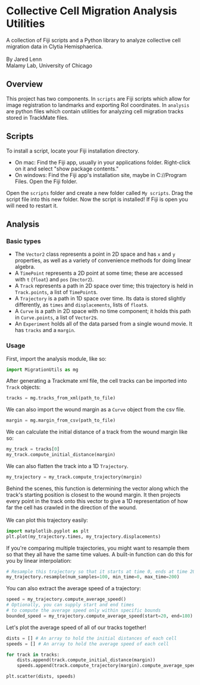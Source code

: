 # Collective Cell Migration Analysis Utilities
A collection of Fiji scripts and a Python library to analyze collective cell migration data in Clytia Hemisphaerica. \
\
By Jared Lenn \
Malamy Lab, University of Chicago

## Overview
This project has two components. In `scripts` are Fiji scripts which allow for image registration to landmarks and exporting RoI coordinates. In `analysis` are python files which contain utilities for analyzing cell migration tracks stored in TrackMate files.

## Scripts

To install a script, locate your Fiji installation directory. 
- On mac: Find the Fiji app, usually in your applications folder. Right-click on it and select "show package contents." 
- On windows: Find the Fiji app's installation site, maybe in C://Program Files. Open the Fiji folder.
  
Open the `scripts` folder and create a new folder called `My scripts`. Drag the script file into this new folder. Now the script is installed! If Fiji is open you will need to restart it.

## Analysis

### Basic types

- The `Vector2` class represents a point in 2D space and has `x` and `y` properties, as well as a variety of convenience methods for doing linear algebra.
- A `TimePoint` represents a 2D point at some time; these are accessed with `t` (`float`) and `pos` (`Vector2`).
- A `Track` represents a path in 2D space over time; this trajectory is held in `Track.points`, a list of `TimePoint`s.
- A `Trajectory` is a path in 1D space over time. Its data is stored slightly differently, as `times` and `displacements`, lists of `float`s.
- A `Curve` is a path in 2D space with no time component; it holds this path in `Curve.points`, a list of `Vector2`s.
- An `Experiment` holds all of the data parsed from a single wound movie. It has `tracks` and a `margin`.

### Usage

First, import the analysis module, like so:
```python
import MigrationUtils as mg
```
After generating a Trackmate xml file, the cell tracks can be imported into `Track` objects:
```python
tracks = mg.tracks_from_xml(path_to_file)
```
We can also import the wound margin as a `Curve` object from the csv file.
```python
margin = mg.margin_from_csv(path_to_file)
```
We can calculate the initial distance of a track from the wound margin like so:
```python
my_track = tracks[0]
my_track.compute_initial_distance(margin)
```
We can also flatten the track into a 1D `Trajectory`.
```python
my_trajectory = my_track.compute_trajectory(margin)
```
Behind the scenes, this function is determining the vector along which the track's starting position is closest to the wound margin. It then projects every point in the track onto this vector to give a 1D representation of how far the cell has crawled in the direction of the wound. \
\
We can plot this trajectory easily: 
```python
import matplotlib.pyplot as plt
plt.plot(my_trajectory.times, my_trajectory.displacements)
```
If you're comparing multiple trajectories, you might want to resample them so that they all have the same time values. A built-in function can do this for you by linear interpolation:
```python
# Resample this trajectory so that it starts at time 0, ends at time 200, and has 100 time steps.
my_trajectory.resample(num_samples=100, min_time=0, max_time=200)
```

You can also extract the average speed of a trajectory:
```python
speed = my_trajectory.compute_average_speed()
# Optionally, you can supply start and end times 
# to compute the average speed only within specific bounds
bounded_speed = my_trajectory.compute_average_speed(start=20, end=180)
```

Let's plot the average speed of all of our tracks together!
```python
dists = [] # An array to hold the initial distances of each cell
speeds = [] # An array to hold the average speed of each cell

for track in tracks:
    dists.append(track.compute_initial_distance(margin))
    speeds.append(track.compute_trajectory(margin).compute_average_speed())

plt.scatter(dists, speeds)
```
